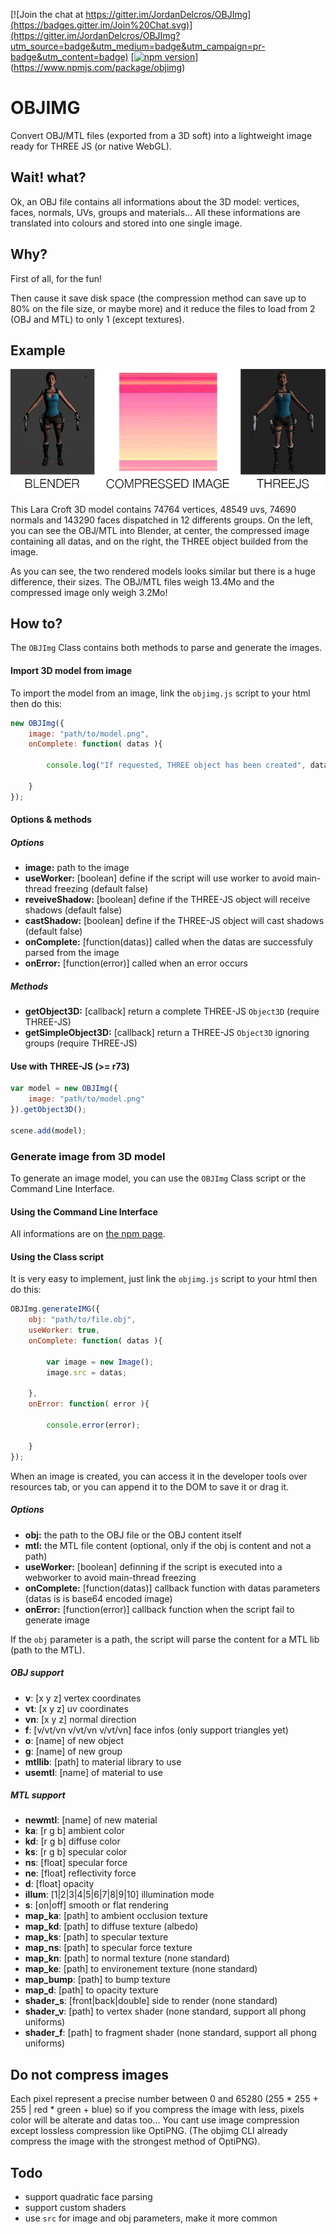 [![Join the chat at https://gitter.im/JordanDelcros/OBJImg](https://badges.gitter.im/Join%20Chat.svg)](https://gitter.im/JordanDelcros/OBJImg?utm_source=badge&utm_medium=badge&utm_campaign=pr-badge&utm_content=badge)
[[![npm version](https://badge.fury.io/js/objimg.svg)](https://badge.fury.io/js/objimg)](https://www.npmjs.com/package/objimg)

# OBJIMG

Convert OBJ/MTL files (exported from a 3D soft) into a lightweight image ready for THREE JS (or native WebGL).

## Wait! what?
Ok, an OBJ file contains all informations about the 3D model: vertices, faces, normals, UVs, groups and materials...
All these informations are translated into colours and stored into one single image.

## Why?
First of all, for the fun!

Then cause it save disk space (the compression method can save up to 80% on the file size, or maybe more) and it reduce the files to load from 2 (OBJ and MTL) to only 1 (except textures).

## Example
![sample schema](examples/resources/schema.jpg)

This Lara Croft 3D model contains 74764 vertices, 48549 uvs, 74690 normals and 143290 faces dispatched in 12 differents groups.
On the left, you can see the OBJ/MTL into Blender, at center, the compressed image containing all datas, and on the right, the THREE object builded from the image.

As you can see, the two rendered models looks similar but there is a huge difference, their sizes.
The OBJ/MTL files weigh 13.4Mo and the compressed image only weigh 3.2Mo!

## How to?
The `OBJImg` Class contains both methods to parse and generate the images.

#### Import 3D model from image
To import the model from an image, link the `objimg.js` script to your html then do this:
```javascript
new OBJImg({
	image: "path/to/model.png",
	onComplete: function( datas ){

		console.log("If requested, THREE object has been created", datas);
	
	}
});
```

#### Options & methods
##### Options
 - **image:** path to the image
 - **useWorker:** [boolean] define if the script will use worker to avoid main-thread freezing (default false)
 - **reveiveShadow:** [boolean] define if the THREE-JS object will receive shadows (default false)
 - **castShadow:** [boolean] define if the THREE-JS object will cast shadows (default false)
 - **onComplete:** [function(datas)] called when the datas are successfuly parsed from the image
 - **onError:** [function(error)] called when an error occurs

##### Methods
 - **getObject3D:** [callback] return a complete THREE-JS `Object3D` (require THREE-JS)
 - **getSimpleObject3D:** [callback] return a THREE-JS `Object3D` ignoring groups (require THREE-JS)

#### Use with THREE-JS (>= r73)
```javascript
var model = new OBJImg({
	image: "path/to/model.png"
}).getObject3D();

scene.add(model);
```

### Generate image from 3D model
To generate an image model, you can use the `OBJImg` Class script or the Command Line Interface.

#### Using the Command Line Interface

All informations are on [the npm page](https://www.npmjs.com/package/objimg).

#### Using the Class script
It is very easy to implement, just link the `objimg.js` script to your html then do this:
```javascript
OBJImg.generateIMG({
	obj: "path/to/file.obj",
	useWorker: true,
	onComplete: function( datas ){
	
		var image = new Image();
		image.src = datas;
	
	},
	onError: function( error ){
	
		console.error(error);
	
	}
});
```
When an image is created, you can access it in the developer tools over resources tab, or you can append it to the DOM to save it or drag it.

##### Options
 - **obj:** the path to the OBJ file or the OBJ content itself
 - **mtl:** the MTL file content (optional, only if the obj is content and not a path)
 - **useWorker:** [boolean] definning if the script is executed into a webworker to avoid main-thread freezing
 - **onComplete:** [function(datas)] callback function with datas parameters (datas is is base64 encoded image)
 - **onError:** [function(error)] callback function when the script fail to generate image

 If the `obj` parameter is a path, the script will parse the content for a MTL lib (path to the MTL).

##### OBJ support
 - **v**: [x y z] vertex coordinates
 - **vt**: [x y z] uv coordinates
 - **vn**: [x y z] normal direction
 - **f**: [v/vt/vn v/vt/vn v/vt/vn] face infos (only support triangles yet)
 - **o**: [name] of new object
 - **g**: [name] of new group
 - **mtllib**: [path] to material library to use
 - **usemtl**: [name] of material to use

##### MTL support
 - **newmtl**: [name] of new material
 - **ka**: [r g b] ambient color
 - **kd**: [r g b] diffuse color
 - **ks**: [r g b] specular color
 - **ns**: [float] specular force
 - **ne**: [float] reflectivity force
 - **d**: [float] opacity
 - **illum**: [1|2|3|4|5|6|7|8|9|10] illumination mode
 - **s**: [on|off] smooth or flat rendering
 - **map_ka**: [path] to ambient occlusion texture
 - **map_kd**: [path] to diffuse texture (albedo)
 - **map_ks**: [path] to specular texture
 - **map_ns**: [path] to specular force texture
 - **map_kn**: [path] to normal texture (none standard)
 - **map_ke**: [path] to environement texture (none standard)
 - **map_bump**: [path] to bump texture
 - **map_d**: [path] to opacity texture
 - **shader_s**: [front|back|double] side to render (none standard)
 - **shader_v**: [path] to vertex shader (none standard, support all phong uniforms)
 - **shader_f**: [path] to fragment shader (none standard, support all phong uniforms)

## Do not compress images

Each pixel represent a precise number between 0 and 65280 (255 * 255 + 255 | red * green + blue) so if you compress the image with less, pixels color will be alterate and datas too...
You cant use image compression except lossless compression like OptiPNG. (The objimg CLI already compress the image with the strongest method of OptiPNG).

## Todo
 - support quadratic face parsing
 - support custom shaders
 - use `src` for image and obj parameters, make it more common